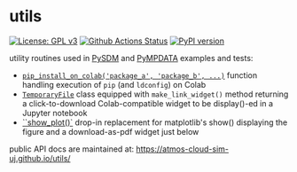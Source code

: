 # utils

[![License: GPL v3](https://img.shields.io/badge/License-GPL%20v3-blue.svg)](https://www.gnu.org/licenses/gpl-3.0.html)
[![Github Actions Status](https://github.com/atmos-cloud-sim-uj/utils/workflows/Pylint/badge.svg?branch=main)](https://github.com/atmos-cloud-sim-uj/utils/actions)
[![PyPI version](https://badge.fury.io/py/atmos-cloud-sim-uj-utils.svg)](https://pypi.org/project/atmos-cloud-sim-uj-utils)

utility routines used in [PySDM](https://github.com/atmos-cloud-sim-uj/PySDM) and [PyMPDATA](https://github.com/atmos-cloud-sim-uj/PyMPDATA) examples and tests:
- [``pip_install_on_colab('package_a', 'package_b', ...)``](https://atmos-cloud-sim-uj.github.io/utils/pip_install_on_colab.html) function handling execution of ``pip`` (and ``ldconfig``) on Colab 
- [``TemporaryFile``](https://atmos-cloud-sim-uj.github.io/utils/temporary_file.html) class equipped with ``make_link_widget()`` method returning a click-to-download Colab-compatible widget to be display()-ed in a Jupyter notebook
- [``show_plot()`](https://atmos-cloud-sim-uj.github.io/utils/show_plot.html) drop-in replacement for matplotlib's show() displaying the figure and a download-as-pdf widget just below

public API docs are maintained at: https://atmos-cloud-sim-uj.github.io/utils/
